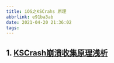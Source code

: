 ```yaml
---
title: iOS之KSCrahs 原理
abbrlink: e91ba3ab
date: 2021-04-20 21:36:02
tags:
---
```

## 1. [KSCrash崩溃收集原理浅析](https://www.it610.com/article/1191455498289913856.htm)
